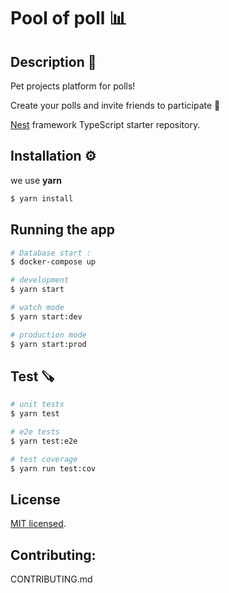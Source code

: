 # Pool of poll 📊

## Description 📑

Pet projects
platform for polls! 

Create your polls and invite friends to participate 📱

[Nest](https://github.com/nestjs/nest) framework TypeScript starter repository.

## Installation ⚙️ 

we use **yarn**

```bash
$ yarn install
```

## Running the app

```bash
# Database start :
$ docker-compose up

# development
$ yarn start

# watch mode
$ yarn start:dev

# production mode
$ yarn start:prod
```

## Test 🪚

```bash
# unit tests
$ yarn test

# e2e tests
$ yarn test:e2e

# test coverage
$ yarn run test:cov
```

## License

[MIT licensed](LICENSE).


## Contributing: 

CONTRIBUTING.md